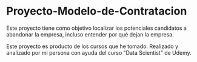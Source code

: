 # Proyecto-Modelo-de-Contratacion
Este proyecto tiene como objetivo localizar los potenciales candidatos a abandonar la empresa, incluso entender por qué dejan la empresa.

Este proyecto es producto de los cursos que he tomado.  Realizado y analizado por mi persona con ayuda del curso "Data Scientist" de Udemy. 
